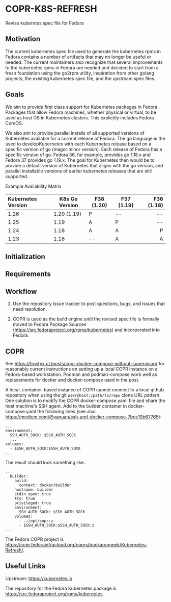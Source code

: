 COPR-K8S-REFRESH
================

Revise kuberntes spec file for Fedora

## Motivation

The current kubernetes spec file used to generate the kubernetes rpms in Fedora contains a number of artifacts that may no longer be useful or needed. The current maintainers also recognize that several improvements to the kubernetes rpms in Fedora are needed and decided to start from a fresh foundation using the go2rpm utility, inspiration from other golang projects, the existing kubernetes spec file, and the upstream spec files.

## Goals

We aim to provide first class support for Kubernetes packages in Fedora. Packages that allow Fedora machines, whether physical or virtual, to be used as host OS in Kubernetes clusters. This explicitly includes Fedora CoreOS. 

We also aim to provide parallel installs of all supported versions of Kubernetes available for a current release of Fedora. The go language is the used to developKubernetes with each Kubernetes release based on a specific version of go (magor:minor version). Each release of Fedora has a specific version of go. Fedora 36, for example, provides go 1.18.x and Fedora 37 provides go 1.19.x. The goal for Kubernetes then would be to provide a default version of Kubernetes that aligns with the go version, and parallel installable versions of earlier kubernetes releases that are still supported.

Example Availability Matrix

| Kubernetes Version | K8s Go Version | F38 (1.20) | F37 (1.19) | F36 (1.18) |
| :--- | --- | --- | --- | ---: |
| 1.26 | 1.20 (1.19) | P | -- | -- | 
| 1.25 | 1.19 | A | P | -- |
| 1.24 | 1.18 | A | A | P |
| 1.23 | 1.18 | -- | A | A |


## Initialization


## Requirements


## Workflow

1. Use the repository issue tracker to post questions, bugs, and issues that need resolution.

1. COPR is used as the build engine until the revised spec file is formally moved to Fedora Package Sources (https://src.fedoraproject.org/rpms/kubernetes) and incorporated into Fedora.

## COPR

See https://frostyx.cz/posts/copr-docker-compose-without-supervisord for reasonably current instructions on setting up a local COPR instance on a Fedora-based workstation. Podman and podman-compose work well as replacements for docker and docker-compose used in the post.

A local, container-based instance of COPR cannot connect to a local github repository when using the git ```user@host:/path/to/repo``` clone URL pattern. One solution is to modify the COPR docker-compose.yaml file and share the host machine's SSH agent. Add to the builder container in docker-compose.yaml the following lines (see also https://medium.com/@vanuan/ssh-and-docker-compose-7bce10b67765):

```
...
environment:
  SSH_AUTH_SOCK: $SSH_AUTH_SOCK
  ...
volumes:
  - $SSH_AUTH_SOCK:$SSH_AUTH_SOCK
...
```

The result should look something like:

```
...
  builder:
    build:
      context: docker/builder
    hostname: builder
    stdin_open: true
    tty: true
    privileged: true
    environment:
      SSH_AUTH_SOCK: $SSH_AUTH_SOCK
    volumes:
      - .:/opt/copr:z
      - $SSH_AUTH_SOCK:$SSH_AUTH_SOCK:z
...
```

The Fedora COPR project is https://copr.fedorainfracloud.org/coprs/buckaroogeek/Kubernetes-Refresh/.

## Useful Links

Upstream: https://kubernetes.io

The repository for the Fedora Kubernetes package is https://src.fedoraproject.org/rpms/kubernetes.

